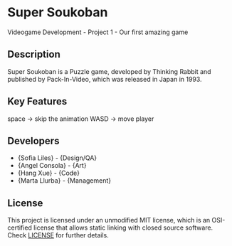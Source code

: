 # Super Soukoban
Videogame Development - Project 1 - Our first amazing game

## Description
Super Soukoban is a Puzzle game, developed by Thinking Rabbit and published by Pack-In-Video, which was released in Japan in 1993.

## Key Features
space -> skip the animation 
WASD -> move player
 
## Developers
 - {Sofia Liles} - {Design/QA}
 - {Angel Consola} - {Art}
 - {Hang Xue} - {Code}
 - {Marta Llurba} - {Management}

## License
This project is licensed under an unmodified MIT license, which is an OSI-certified license that allows static linking with closed source software. Check [LICENSE](LICENSE) for further details.

